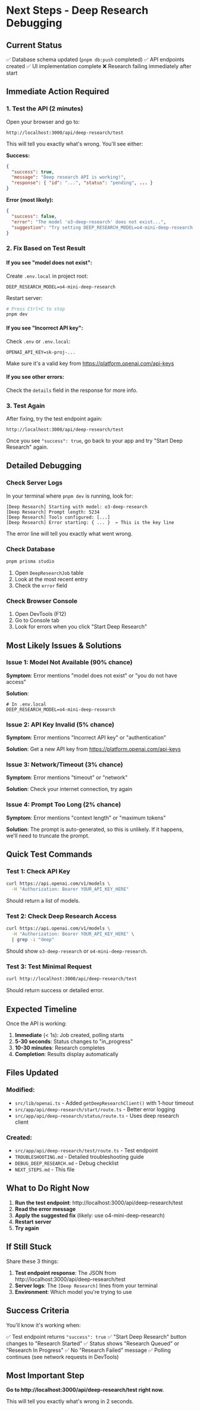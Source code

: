 # Next Steps - Deep Research Debugging

## Current Status

✅ Database schema updated (`pnpm db:push` completed)
✅ API endpoints created
✅ UI implementation complete
❌ Research failing immediately after start

## Immediate Action Required

### 1. Test the API (2 minutes)

Open your browser and go to:
```
http://localhost:3000/api/deep-research/test
```

This will tell you exactly what's wrong. You'll see either:

**Success:**
```json
{
  "success": true,
  "message": "Deep research API is working!",
  "response": { "id": "...", "status": "pending", ... }
}
```

**Error (most likely):**
```json
{
  "success": false,
  "error": "The model 'o3-deep-research' does not exist...",
  "suggestion": "Try setting DEEP_RESEARCH_MODEL=o4-mini-deep-research..."
}
```

### 2. Fix Based on Test Result

#### If you see "model does not exist":

Create `.env.local` in project root:
```env
DEEP_RESEARCH_MODEL=o4-mini-deep-research
```

Restart server:
```bash
# Press Ctrl+C to stop
pnpm dev
```

#### If you see "Incorrect API key":

Check `.env` or `.env.local`:
```env
OPENAI_API_KEY=sk-proj-...
```

Make sure it's a valid key from https://platform.openai.com/api-keys

#### If you see other errors:

Check the `details` field in the response for more info.

### 3. Test Again

After fixing, try the test endpoint again:
```
http://localhost:3000/api/deep-research/test
```

Once you see `"success": true`, go back to your app and try "Start Deep Research" again.

## Detailed Debugging

### Check Server Logs

In your terminal where `pnpm dev` is running, look for:

```
[Deep Research] Starting with model: o3-deep-research
[Deep Research] Prompt length: 5234
[Deep Research] Tools configured: [...]
[Deep Research] Error starting: { ... }  ← This is the key line
```

The error line will tell you exactly what went wrong.

### Check Database

```bash
pnpm prisma studio
```

1. Open `DeepResearchJob` table
2. Look at the most recent entry
3. Check the `error` field

### Check Browser Console

1. Open DevTools (F12)
2. Go to Console tab
3. Look for errors when you click "Start Deep Research"

## Most Likely Issues & Solutions

### Issue 1: Model Not Available (90% chance)

**Symptom**: Error mentions "model does not exist" or "you do not have access"

**Solution**:
```env
# In .env.local
DEEP_RESEARCH_MODEL=o4-mini-deep-research
```

### Issue 2: API Key Invalid (5% chance)

**Symptom**: Error mentions "Incorrect API key" or "authentication"

**Solution**: Get a new API key from https://platform.openai.com/api-keys

### Issue 3: Network/Timeout (3% chance)

**Symptom**: Error mentions "timeout" or "network"

**Solution**: Check your internet connection, try again

### Issue 4: Prompt Too Long (2% chance)

**Symptom**: Error mentions "context length" or "maximum tokens"

**Solution**: The prompt is auto-generated, so this is unlikely. If it happens, we'll need to truncate the prompt.

## Quick Test Commands

### Test 1: Check API Key
```bash
curl https://api.openai.com/v1/models \
  -H "Authorization: Bearer YOUR_API_KEY_HERE"
```

Should return a list of models.

### Test 2: Check Deep Research Access
```bash
curl https://api.openai.com/v1/models \
  -H "Authorization: Bearer YOUR_API_KEY_HERE" \
  | grep -i "deep"
```

Should show `o3-deep-research` or `o4-mini-deep-research`.

### Test 3: Test Minimal Request
```bash
curl http://localhost:3000/api/deep-research/test
```

Should return success or detailed error.

## Expected Timeline

Once the API is working:

1. **Immediate** (< 1s): Job created, polling starts
2. **5-30 seconds**: Status changes to "in_progress"
3. **10-30 minutes**: Research completes
4. **Completion**: Results display automatically

## Files Updated

### Modified:
- `src/lib/openai.ts` - Added `getDeepResearchClient()` with 1-hour timeout
- `src/app/api/deep-research/start/route.ts` - Better error logging
- `src/app/api/deep-research/status/route.ts` - Uses deep research client

### Created:
- `src/app/api/deep-research/test/route.ts` - Test endpoint
- `TROUBLESHOOTING.md` - Detailed troubleshooting guide
- `DEBUG_DEEP_RESEARCH.md` - Debug checklist
- `NEXT_STEPS.md` - This file

## What to Do Right Now

1. **Run the test endpoint**: http://localhost:3000/api/deep-research/test
2. **Read the error message**
3. **Apply the suggested fix** (likely: use o4-mini-deep-research)
4. **Restart server**
5. **Try again**

## If Still Stuck

Share these 3 things:

1. **Test endpoint response**: The JSON from http://localhost:3000/api/deep-research/test
2. **Server logs**: The `[Deep Research]` lines from your terminal
3. **Environment**: Which model you're trying to use

## Success Criteria

You'll know it's working when:

✅ Test endpoint returns `"success": true`
✅ "Start Deep Research" button changes to "Research Started"
✅ Status shows "Research Queued" or "Research In Progress"
✅ No "Research Failed" message
✅ Polling continues (see network requests in DevTools)

## Most Important Step

**Go to http://localhost:3000/api/deep-research/test right now.**

This will tell you exactly what's wrong in 2 seconds.
